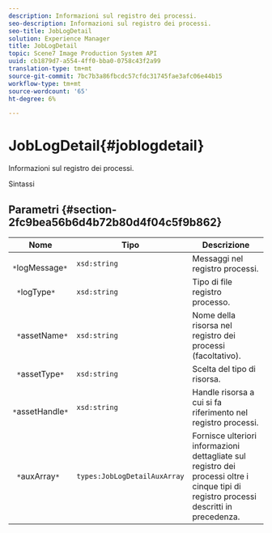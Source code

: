 ```yaml
---
description: Informazioni sul registro dei processi.
seo-description: Informazioni sul registro dei processi.
seo-title: JobLogDetail
solution: Experience Manager
title: JobLogDetail
topic: Scene7 Image Production System API
uuid: cb1879d7-a554-4ff0-bba0-0758c43f2a99
translation-type: tm+mt
source-git-commit: 7bc7b3a86fbcdc57cfdc31745fae3afc06e44b15
workflow-type: tm+mt
source-wordcount: '65'
ht-degree: 6%

---
```



# JobLogDetail{#joblogdetail}

Informazioni sul registro dei processi.

Sintassi

## Parametri {#section-2fc9bea56b6d4b72b80d4f04c5f9b862}

| Nome | Tipo | Descrizione |
|---|---|---|
| ` *`logMessage`*` | `xsd:string` | Messaggi nel registro processi. |
| ` *`logType`*` | `xsd:string` | Tipo di file registro processo. |
| ` *`assetName`*` | `xsd:string` | Nome della risorsa nel registro dei processi (facoltativo). |
| ` *`assetType`*` | `xsd:string` | Scelta del tipo di risorsa. |
| ` *`assetHandle`*` | `xsd:string` | Handle risorsa a cui si fa riferimento nel registro processi. |
| ` *`auxArray`*` | `types:JobLogDetailAuxArray` | Fornisce ulteriori informazioni dettagliate sul registro dei processi oltre i cinque tipi di registro processi descritti in precedenza. |

